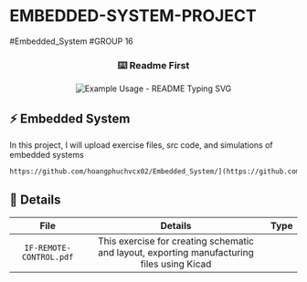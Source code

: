 # EMBEDDED-SYSTEM-PROJECT
#Embedded_System #GROUP 16
<!-- https://github.com/DenverCoder1/readme-typing-svg/blob/main/README.md?plain=1! -->
<!-- markdownlint-disable MD033 MD041 -->
<p align="center">
  <h3 align="center">⌨️ Readme First</h3>
</p>

<p align="center">
  <img src="https://readme-typing-svg.demolab.com/?lines=EMBEDDED+SYSTEM+PROJECT!;IR+REMOTE+CONTROL!;&font=Fira%20Code&center=true&width=380&height=50&duration=4000&pause=1000" alt="Example Usage - README Typing SVG">
</p>



## ⚡ Embedded System
In this project, I will upload exercise files, src code, and simulations of embedded systems



```md
https://github.com/hoangphuchvcx02/Embedded_System/](https://github.com/hoangphuchvcx02/EMBEDDED-SYSTEM-PROJECT)
```


## 🔧 Details

|  File  |                                   Details                                   |  Type   |            
| :---------------: | :----------------------------------------------------------------: | :-----: | 
|   `IF-REMOTE-CONTROL.pdf`    |   This exercise for creating schematic and layout, exporting manufacturing files using Kicad | | 
     


